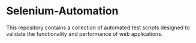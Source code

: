 # Selenium-Automation
This repository contains a collection of automated test scripts designed to validate the functionality and performance of web applications. 
